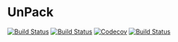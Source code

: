 # UnPack

[![Build Status](https://travis-ci.com/mauro3/UnPack.jl.svg?branch=master)](https://travis-ci.com/mauro3/UnPack.jl)
[![Build Status](https://ci.appveyor.com/api/projects/status/github/mauro3/UnPack.jl?svg=true)](https://ci.appveyor.com/project/mauro3/UnPack-jl)
[![Codecov](https://codecov.io/gh/mauro3/UnPack.jl/branch/master/graph/badge.svg)](https://codecov.io/gh/mauro3/UnPack.jl)
[![Build Status](https://api.cirrus-ci.com/github/mauro3/UnPack.jl.svg)](https://cirrus-ci.com/github/mauro3/UnPack.jl)
